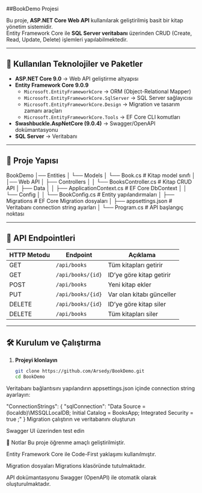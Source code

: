 ﻿##BookDemo Projesi

Bu proje, **ASP.NET Core Web API** kullanılarak geliştirilmiş basit bir kitap yönetim sistemidir.  
Entity Framework Core ile **SQL Server veritabanı** üzerinden CRUD (Create, Read, Update, Delete) işlemleri yapılabilmektedir.

---

## 🚀 Kullanılan Teknolojiler ve Paketler

- **ASP.NET Core 9.0** → Web API geliştirme altyapısı  
- **Entity Framework Core 9.0.9**
  - `Microsoft.EntityFrameworkCore` → ORM (Object-Relational Mapper)  
  - `Microsoft.EntityFrameworkCore.SqlServer` → SQL Server sağlayıcısı  
  - `Microsoft.EntityFrameworkCore.Design` → Migration ve tasarım zamanı araçları  
  - `Microsoft.EntityFrameworkCore.Tools` → EF Core CLI komutları  
- **Swashbuckle.AspNetCore (9.0.4)** → Swagger/OpenAPI dokümantasyonu  
- **SQL Server** → Veritabanı

---

## 📂 Proje Yapısı

BookDemo
│── Entities
│ └── Models
│ └── Book.cs # Kitap model sınıfı
│
│── Web API
│ ├── Controllers
│ │ └── BooksController.cs # Kitap CRUD API
│ ├── Data
│ │ ├── ApplicationContext.cs # EF Core DbContext
│ │ └── Config
│ │ └── BookConfig.cs # Entity yapılandırmaları
│ ├── Migrations # EF Core Migration dosyaları
│ ├── appsettings.json # Veritabanı connection string ayarları
│ └── Program.cs # API başlangıç noktası

---

## 📖 API Endpointleri

| HTTP Metodu | Endpoint               | Açıklama |
|-------------|------------------------|----------|
| GET         | `/api/books`           | Tüm kitapları getirir |
| GET         | `/api/books/{id}`      | ID’ye göre kitap getirir |
| POST        | `/api/books`           | Yeni kitap ekler |
| PUT         | `/api/books/{id}`      | Var olan kitabı günceller |
| DELETE      | `/api/books/{id}`      | ID’ye göre kitap siler |
| DELETE      | `/api/books`           | Tüm kitapları siler |

---

## 🛠 Kurulum ve Çalıştırma

1. **Projeyi klonlayın**
   ```bash
   git clone https://github.com/Arsedy/BookDemo.git
   cd BookDemo
Veritabanı bağlantısını yapılandırın
appsettings.json içinde connection string ayarlayın:

"ConnectionStrings": {
    "sqlConnection": "Data Source =(localdb)\\MSSQLLocalDB; Initial Catalog = BooksApp; Integrated Security = true ;"
  }
Migration çalıştırın ve veritabanını oluşturun

Swagger UI üzerinden test edin

📌 Notlar
Bu proje öğrenme amaçlı geliştirilmiştir.

Entity Framework Core ile Code-First yaklaşımı kullanılmıştır.

Migration dosyaları Migrations klasöründe tutulmaktadır.

API dokümantasyonu Swagger (OpenAPI) ile otomatik olarak oluşturulmaktadır.